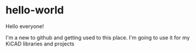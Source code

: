 # hello-world

Hello everyone!

I'm a new to github and getting used to this place.
I'm going to use it for my KiCAD libraries and projects
